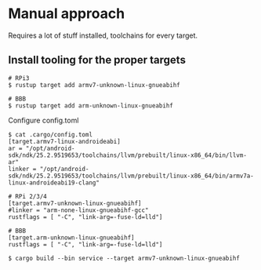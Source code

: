 # Manual approach

Requires a lot of stuff installed, toolchains for every target.

## Install tooling for the proper targets

```
# RPi3
$ rustup target add armv7-unknown-linux-gnueabihf

# BBB
$ rustup target add arm-unknown-linux-gnueabihf
```

Configure config.toml
```
$ cat .cargo/config.toml
[target.armv7-linux-androideabi]
ar = "/opt/android-sdk/ndk/25.2.9519653/toolchains/llvm/prebuilt/linux-x86_64/bin/llvm-ar"
linker = "/opt/android-sdk/ndk/25.2.9519653/toolchains/llvm/prebuilt/linux-x86_64/bin/armv7a-linux-androideabi19-clang"

# RPi 2/3/4
[target.armv7-unknown-linux-gnueabihf]
#linker = "arm-none-linux-gnueabihf-gcc"
rustflags = [ "-C", "link-arg=-fuse-ld=lld"]

# BBB
[target.arm-unknown-linux-gnueabihf]
rustflags = [ "-C", "link-arg=-fuse-ld=lld"]
```

```
$ cargo build --bin service --target armv7-unknown-linux-gnueabihf
```
